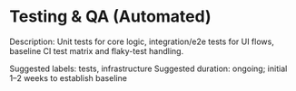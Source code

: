 # Testing & QA (Automated)

Description: Unit tests for core logic, integration/e2e tests for UI flows, baseline CI test matrix and flaky-test handling.

Suggested labels: tests, infrastructure
Suggested duration: ongoing; initial 1–2 weeks to establish baseline